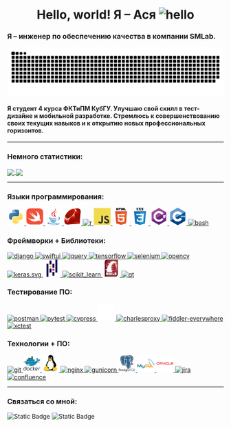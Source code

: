 <h1 align="center">Hello, world! Я – Ася <img src="https://user-images.githubusercontent.com/18350557/176309783-0785949b-9127-417c-8b55-ab5a4333674e.gif" alt="hello" width="40" height="40"/> </h1>
<h3>Я – инженер по обеспечению качества в компании SMLab.</h3>

<p align="center">
 <img width="600" src="https://raw.githubusercontent.com/platane/snk/output/github-contribution-grid-snake-dark.svg" alt="snake"/>
</p>

<h4> Я студент 4 курса ФКТиПМ КубГУ. Улучшаю свой скилл в тест-дизайне и мобильной разработке. Стремлюсь к совершенствованию своих текущих навыков и к открытию новых профессиональных горизонтов. </h4>

---
<h3 align="left">Немного статистики:</h3>

<a href="https://github.com/asyanix">
  <img height=200 align="center" src="https://github-readme-stats.vercel.app/api/top-langs?username=asyanix&layout=compact&langs_count=8&card_width=320&theme=dark" />
</a>

<a href="https://github.com/asyanix">
  <img height=200 align="center" src="https://github-readme-stats.vercel.app/api?username=asyanix&card_width=320&theme=dark&rank_icon=github" />
</a>

</p>

---

<h3 align="left">Языки программирования:</h3>
<p align="left"> <a href="https://www.python.org" target="_blank" rel="noreferrer"> <img src="https://raw.githubusercontent.com/devicons/devicon/master/icons/python/python-original.svg" alt="python" width="40" height="40"/> </a> <a href="https://developer.apple.com/swift/" target="_blank" rel="noreferrer"> <img src="https://raw.githubusercontent.com/devicons/devicon/master/icons/swift/swift-original.svg" alt="swift" width="40" height="40"/> </a> <a href="https://www.java.com" target="_blank" rel="noreferrer"> <img src="https://raw.githubusercontent.com/devicons/devicon/master/icons/java/java-original.svg" alt="java" width="40" height="40"/> </a> <a href="https://www.ruby-lang.org/en/" target="_blank" rel="noreferrer"> <img src="https://raw.githubusercontent.com/devicons/devicon/master/icons/ruby/ruby-original.svg" alt="ruby" width="40" height="40"/> </a> <a href="https://www.r-project.org/" target="_blank" rel="noreferrer"> <img src="https://www.r-project.org/Rlogo.png" alt="r" width="40" height="40"/> </a>  <a href="https://developer.mozilla.org/en-US/docs/Web/JavaScript" target="_blank" rel="noreferrer"> <img src="https://raw.githubusercontent.com/devicons/devicon/master/icons/javascript/javascript-original.svg" alt="javascript" width="40" height="40"/> </a> <a href="https://www.w3.org/html/" target="_blank" rel="noreferrer"> <img src="https://raw.githubusercontent.com/devicons/devicon/master/icons/html5/html5-original-wordmark.svg" alt="html5" width="40" height="40"/> </a> <a href="https://www.w3schools.com/css/" target="_blank" rel="noreferrer"> <img src="https://raw.githubusercontent.com/devicons/devicon/master/icons/css3/css3-original-wordmark.svg" alt="css3" width="40" height="40"/> </a> <a href="https://www.w3schools.com/cs/" target="_blank" rel="noreferrer"> <img src="https://raw.githubusercontent.com/devicons/devicon/master/icons/csharp/csharp-original.svg" alt="csharp" width="40" height="40"/> </a> <a href="https://www.w3schools.com/cpp/" target="_blank" rel="noreferrer"> <img src="https://raw.githubusercontent.com/devicons/devicon/master/icons/cplusplus/cplusplus-original.svg" alt="cplusplus" width="40" height="40"/> </a> <a href="https://www.gnu.org/software/bash/" target="_blank" rel="noreferrer"> <img src="https://upload.wikimedia.org/wikipedia/commons/thumb/4/4b/Bash_Logo_Colored.svg/1024px-Bash_Logo_Colored.svg.png?20180723054350" alt="bash" width="40" height="40"/> </a>  </p>

</p>
<h3 align="left">Фреймворки + Библиотеки:</h3>
<p align="left"> <a href="https://www.djangoproject.com/" target="_blank" rel="noreferrer"> <img src="https://cdn.worldvectorlogo.com/logos/django.svg" alt="django" width="40" height="40"/> </a> <a href="https://developer.apple.com/swiftui/" target="_blank" rel="noreferrer"> <img src="https://developer.apple.com/assets/elements/icons/swiftui/swiftui-256x256_2x.png" alt="swiftui" width="40" height="40"/> </a> <a href="https://jquery.com/" target="_blank" rel="noreferrer"> <img src="https://icon.icepanel.io/Technology/svg/jQuery.svg" alt="jquery" width="40" height="40"/> </a> <a href="https://www.tensorflow.org" target="_blank" rel="noreferrer"> <img src="https://www.vectorlogo.zone/logos/tensorflow/tensorflow-icon.svg" alt="tensorflow" width="40" height="40"/> </a> <a href="https://www.selenium.dev" target="_blank" rel="noreferrer"> <img src="https://raw.githubusercontent.com/detain/svg-logos/780f25886640cef088af994181646db2f6b1a3f8/svg/selenium-logo.svg" alt="selenium" width="40" height="40"/> </a> <a href="https://opencv.org/" target="_blank" rel="noreferrer"> <img src="https://www.vectorlogo.zone/logos/opencv/opencv-icon.svg" alt="opencv" width="40" height="40"/> </a> <a href="https://keras.io/" target="_blank" rel="noreferrer"> <img src="https://icon.icepanel.io/Technology/svg/Keras.svg" alt="keras.svg" width="40" height="40"/> </a> <a href="https://pandas.pydata.org/" target="_blank" rel="noreferrer"> <img src="https://raw.githubusercontent.com/devicons/devicon/2ae2a900d2f041da66e950e4d48052658d850630/icons/pandas/pandas-original.svg" alt="pandas" width="40" height="40"/> </a> <a href="https://scikit-learn.org/" target="_blank" rel="noreferrer"> <img src="https://upload.wikimedia.org/wikipedia/commons/0/05/Scikit_learn_logo_small.svg" alt="scikit_learn" width="40" height="40"/> <a href="https://rubyonrails.org" target="_blank" rel="noreferrer"> <img src="https://raw.githubusercontent.com/devicons/devicon/master/icons/rails/rails-original-wordmark.svg" alt="rails" width="40" height="40"/> </a> </a> <a href="https://www.qt.io/" target="_blank" rel="noreferrer"> <img src="https://upload.wikimedia.org/wikipedia/commons/0/0b/Qt_logo_2016.svg" alt="qt" width="40" height="40"/> </a> </p>

</p>
<h3 align="left">Тестирование ПО:</h3>
<p align="left"> <a href="https://postman.com" target="_blank" rel="noreferrer"> <img src="https://www.vectorlogo.zone/logos/getpostman/getpostman-icon.svg" alt="postman" width="40" height="40"/> </a> <a href="https://docs.pytest.org/en/stable/" target="_blank" rel="noreferrer"> <img src="https://docs.pytest.org/en/stable/_static/pytest1.png" alt="pytest" width="40" height="40"/> </a> <a href="https://www.cypress.io" target="_blank" rel="noreferrer"> <img src="https://assets.streamlinehq.com/image/private/w_300,h_300,ar_1/f_auto/v1/icons/3/cypress-icon-moigrz5nimpd7rsob0bisu.png/cypress-icon-pg9bdlubveoefqouilbg.png?_a=DATAdtAAZAA0" alt="cypress" width="40" height="40"/> </a> <a href="https://developer.chrome.com/docs/devtools?hl=ru" target="_blank" rel="noreferrer"> <img src="https://raw.githubusercontent.com/ChromeDevTools/devtools-logo/master/logos/svg/chrome-devtools-square-responsive.svg" alt="devtools" width="40" height="40"/> </a> <a href="https://www.charlesproxy.com/" target="_blank" rel="noreferrer"> <img src="https://images.icon-icons.com/3053/PNG/512/charles_proxy_macos_bigsur_icon_190302.png" alt="charlesproxy" width="40" height="40"/> </a> <a href="https://www.telerik.com/download/fiddler-everywhere" target="_blank" rel="noreferrer"> <img src="https://camo.githubusercontent.com/2ac257fee629c0771292174b654c2db14dc335051c197fa88f9bb46d0cc5cb11/68747470733a2f2f312e62702e626c6f6773706f742e636f6d2f2d7750436d426f39564148552f5836524669696177466b492f4141414141414141466c592f37437262736b35456c65344f577038464c33354842722d46723744543041394c51434c63424741735948512f733230302f466964646c65722d457665727977686572652d49636f6e2e706e67" alt="fiddler-everywhere" width="40" height="40"/> </a> <a href="https://developer.apple.com/documentation/xctest" target="_blank" rel="noreferrer"> <img src="https://developer.apple.com/assets/elements/icons/swift-testing/swift-testing-64x64_2x.png" alt="xctest" width="40" height="40"/> </a>  </p>

</p>
<h3 align="left">Технологии + ПО:</h3>
<p align="left"> <a href="https://git-scm.com/" target="_blank" rel="noreferrer"> <img src="https://www.vectorlogo.zone/logos/git-scm/git-scm-icon.svg" alt="git" width="40" height="40"/> </a> <a href="https://www.docker.com/" target="_blank" rel="noreferrer"> <img src="https://raw.githubusercontent.com/devicons/devicon/master/icons/docker/docker-original-wordmark.svg" alt="docker" width="40" height="40"/> </a> <a href="https://www.linux.org/" target="_blank" rel="noreferrer"> <img src="https://raw.githubusercontent.com/devicons/devicon/master/icons/linux/linux-original.svg" alt="linux" width="40" height="40"/> </a> <a href="https://nginx.org/ru/" target="_blank" rel="noreferrer"> <img src="https://icon.icepanel.io/Technology/svg/NGINX.svg" alt="nginx" width="40" height="40"/> </a> <a href="https://gunicorn.org/" target="_blank" rel="noreferrer"> <img src="https://cdn.worldvectorlogo.com/logos/gunicorn.svg" alt="gunicorn" width="40" height="40"/> </a> <a href="https://www.postgresql.org" target="_blank" rel="noreferrer"> <img src="https://raw.githubusercontent.com/devicons/devicon/master/icons/postgresql/postgresql-original-wordmark.svg" alt="postgresql" width="40" height="40"/> </a> <a href="https://www.mysql.com/" target="_blank" rel="noreferrer"> <img src="https://raw.githubusercontent.com/devicons/devicon/master/icons/mysql/mysql-original-wordmark.svg" alt="mysql" width="40" height="40"/> </a> <a href="https://www.oracle.com/" target="_blank" rel="noreferrer"> <img src="https://raw.githubusercontent.com/devicons/devicon/master/icons/oracle/oracle-original.svg" alt="oracle" width="40" height="40"/> </a> <a href="https://www.atlassian.com/software/jira" target="_blank" rel="noreferrer"> <img src="https://icon.icepanel.io/Technology/svg/Jira.svg" alt="jira" width="40" height="40"/> </a>  <a href="https://www.atlassian.com/software/confluence" target="_blank" rel="noreferrer"> <img src="https://icon.icepanel.io/Technology/svg/Confluence.svg" alt="confluence" width="40" height="40"/> </a> </p>

</p>

---

<h3 align="left">Связаться со мной:</h3>

![Static Badge](https://img.shields.io/badge/telegram-3C3C3C?style=for-the-badge&logo=telegram&logoColor=26A5E4&link=https%3A%2F%2Ft.me%2Fasyanix)
![Static Badge](https://img.shields.io/badge/gmail-3C3C3C?style=for-the-badge&logo=gmail&logoColor=EA4335&link=mailto%3Acheuzh.asiet%40gmail.com) 


